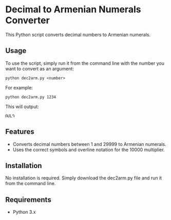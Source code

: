 # Decimal to Armenian Numerals Converter

This Python script converts decimal numbers to Armenian numerals.

## Usage

To use the script, simply run it from the command line with the number you want to convert as an argument:

`python dec2arm.py <number>`

For example:

`python dec2arm.py 1234`

This will output:

`ՌՄԼԴ`

## Features

* Converts decimal numbers between 1 and 29999 to Armenian numerals.
* Uses the correct symbols and overline notation for the 10000 multiplier.

## Installation

No installation is required. Simply download the dec2arm.py file and run it from the command line.

## Requirements

* Python 3.x

